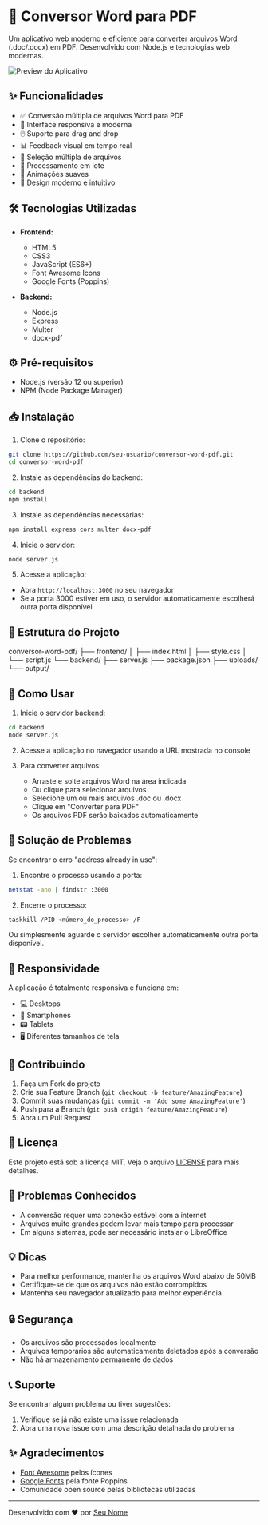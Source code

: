 # 🔄 Conversor Word para PDF

Um aplicativo web moderno e eficiente para converter arquivos Word (.doc/.docx) em PDF. Desenvolvido com Node.js e tecnologias web modernas.

![Preview do Aplicativo](preview.png)

## ✨ Funcionalidades

- ✅ Conversão múltipla de arquivos Word para PDF
- 📱 Interface responsiva e moderna
- 🖱️ Suporte para drag and drop
- 📊 Feedback visual em tempo real
- 🎯 Seleção múltipla de arquivos
- 🚀 Processamento em lote
- 💫 Animações suaves
- 🎨 Design moderno e intuitivo

## 🛠️ Tecnologias Utilizadas

- **Frontend:**
  - HTML5
  - CSS3
  - JavaScript (ES6+)
  - Font Awesome Icons
  - Google Fonts (Poppins)

- **Backend:**
  - Node.js
  - Express
  - Multer
  - docx-pdf

## ⚙️ Pré-requisitos

- Node.js (versão 12 ou superior)
- NPM (Node Package Manager)

## 📥 Instalação

1. Clone o repositório:
```bash
git clone https://github.com/seu-usuario/conversor-word-pdf.git
cd conversor-word-pdf
```

2. Instale as dependências do backend:
```bash
cd backend
npm install
```

3. Instale as dependências necessárias:
```bash
npm install express cors multer docx-pdf
```

4. Inicie o servidor:
```bash
node server.js
```

5. Acesse a aplicação:
- Abra `http://localhost:3000` no seu navegador
- Se a porta 3000 estiver em uso, o servidor automaticamente escolherá outra porta disponível

## 📝 Estrutura do Projeto
conversor-word-pdf/
├── frontend/
│ ├── index.html
│ ├── style.css
│ └── script.js
└── backend/
├── server.js
├── package.json
├── uploads/
└── output/

## 🚀 Como Usar

1. Inicie o servidor backend:
```bash
cd backend
node server.js
```

2. Acesse a aplicação no navegador usando a URL mostrada no console

3. Para converter arquivos:
   - Arraste e solte arquivos Word na área indicada
   - Ou clique para selecionar arquivos
   - Selecione um ou mais arquivos .doc ou .docx
   - Clique em "Converter para PDF"
   - Os arquivos PDF serão baixados automaticamente

## 🔧 Solução de Problemas

Se encontrar o erro "address already in use":

1. Encontre o processo usando a porta:
```bash
netstat -ano | findstr :3000
```

2. Encerre o processo:
```bash
taskkill /PID <número_do_processo> /F
```

Ou simplesmente aguarde o servidor escolher automaticamente outra porta disponível.

## 📱 Responsividade

A aplicação é totalmente responsiva e funciona em:
- 💻 Desktops
- 📱 Smartphones
- 📟 Tablets
- 🖥️ Diferentes tamanhos de tela

## 🤝 Contribuindo

1. Faça um Fork do projeto
2. Crie sua Feature Branch (`git checkout -b feature/AmazingFeature`)
3. Commit suas mudanças (`git commit -m 'Add some AmazingFeature'`)
4. Push para a Branch (`git push origin feature/AmazingFeature`)
5. Abra um Pull Request

## 📄 Licença

Este projeto está sob a licença MIT. Veja o arquivo [LICENSE](LICENSE) para mais detalhes.

## 🐛 Problemas Conhecidos

- A conversão requer uma conexão estável com a internet
- Arquivos muito grandes podem levar mais tempo para processar
- Em alguns sistemas, pode ser necessário instalar o LibreOffice

## 💡 Dicas

- Para melhor performance, mantenha os arquivos Word abaixo de 50MB
- Certifique-se de que os arquivos não estão corrompidos
- Mantenha seu navegador atualizado para melhor experiência

## 🔒 Segurança

- Os arquivos são processados localmente
- Arquivos temporários são automaticamente deletados após a conversão
- Não há armazenamento permanente de dados

## 📞 Suporte

Se encontrar algum problema ou tiver sugestões:
1. Verifique se já não existe uma [issue](https://github.com/seu-usuario/conversor-word-pdf/issues) relacionada
2. Abra uma nova issue com uma descrição detalhada do problema

## ✨ Agradecimentos

- [Font Awesome](https://fontawesome.com/) pelos ícones
- [Google Fonts](https://fonts.google.com/) pela fonte Poppins
- Comunidade open source pelas bibliotecas utilizadas

---
Desenvolvido com ❤️ por [Seu Nome](https://github.com/Lucasm12)
